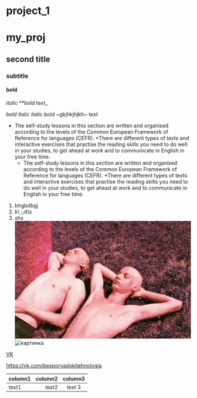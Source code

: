 # project_1
# my_proj

## second title

### subtitle


#### bold

_italic_
**bold text_

_bold italic_
*italic bold*
~gkjhkjhjkh~ 
text 

* The self-study lessons in this section are written and organised according to the levels of the Common European Framework of Reference for languages (CEFR). 
*There are different types of texts and interactive exercises that practise the reading skills you need to do well in your studies, to get ahead at work and to communicate in English in your free time.
    - The self-study lessons in this section are written and organised according to the levels of the Common European Framework of Reference for languages (CEFR). 
        *There are different types of texts and interactive exercises that practise the reading skills you need to do well in your studies, to get ahead at work and to communicate in English in your free time. 
        
1. bhgbdbgj
2. k\ ;;d\s
3. shs
![image is here](PHSQUAT55391a008.JPG)
![картинка](https://pets2.me/media/res/1/3/7/9/1379.oske5o.jpg)

[VK](https://vk.com/besporyadokitehnologia)


https://vk.com/besporyadokitehnologia 

column1 | column2 | column3
:-------|------:|:-------:
text1 | text2 | text 3

